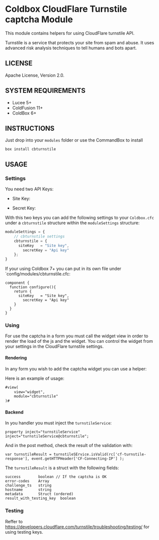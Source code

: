# Coldbox CloudFlare Turnstile captcha Module

This module contains helpers for using CloudFlare turnstile API.

Turnstile is a service that protects your site from spam and abuse. It uses advanced risk analysis techniques to tell humans and bots apart.

## LICENSE

Apache License, Version 2.0.

## SYSTEM REQUIREMENTS

- Lucee 5+
- ColdFusion 11+
- ColdBox 6+

## INSTRUCTIONS
Just drop into your `modules` folder or use the CommandBox to install

`box install cbturnstile`


## USAGE

### Settings

You need two API Keys: 

* Site Key: 

* Secret Key:

With this two keys you can add the following settings to your `Coldbox.cfc` under a `cbturnstile` structure within the `moduleSettings` structure:


```js
moduleSettings = {
	// cbturnstile settings
	cbturnstile = {
      siteKey 	= "Site key",
    	secretKey = "Api key"
	};
}
```

If your using Coldbox 7+ you can put in its own file under `config/modules/cbturnstile.cfc:

```
component {
  function configure(){
    return {
      siteKey 	= "Site key",
    	secretKey = "Api key"
    }
  }
}
```

### Using

For use the captcha in a form you must call the widget view in order to render the load of the js and the widget. You can control the widget from your settings in the CloudFlare turnstile settings.

#### Rendering

In any form you wish to add the captcha widget you can use a helper:

Here is an example of usage:

```html
#view(
	view="widget",
	module="cbturnstile"
)#
```

#### Backend

In you handler you must inject the `turnstileService`:

```
property inject="turnstileService" inject="turnstileService@cbturnstile";
```

And in the post method, check the result of the validation with:

```
var turnstileResult = turnstileSErvice.isValid(rc['cf-turnstile-response'], event.getHTTPHeader['CF-Connecting-IP'] );
```

The `turnstileResult` is a struct with the following fields:

```
success        boolean // If the captcha is OK
error-codes    Array
challenge_ts   string 
hostname       string
metadata       Struct (ordered)
result_with_testing_key  boolean
```

### Testing

Reffer to https://developers.cloudflare.com/turnstile/troubleshooting/testing/ for using testing keys. 



